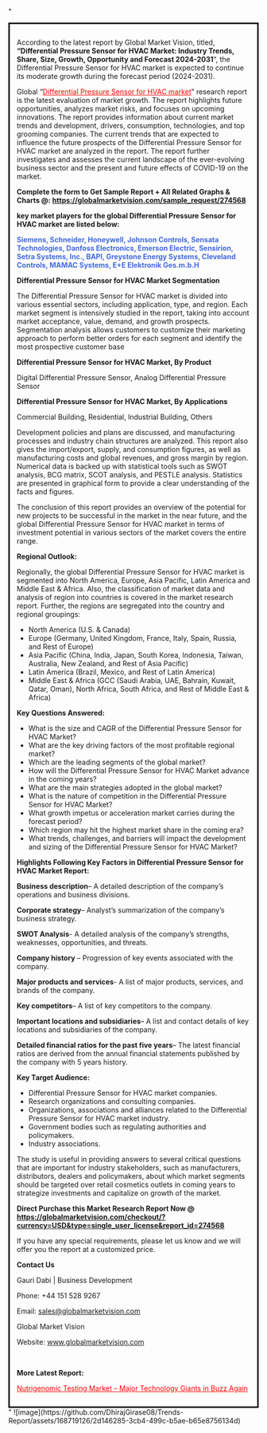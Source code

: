 "<div style='border: 3px solid black; padding: 1em;'>

According to the latest report by Global Market Vision, titled, <strong>“Differential Pressure Sensor for HVAC Market: Industry Trends, Share, Size, Growth, Opportunity and Forecast 2024-2031</strong>“, the Differential Pressure Sensor for HVAC market is expected to continue its moderate growth during the forecast period (2024-2031).

Global “<a style='color: #ff0000;' href='https://globalmarketvision.com/reports/global-differential-pressure-sensor-for-hvac-market/274568'>Differential Pressure Sensor for HVAC market</a>” research report is the latest evaluation of market growth. The report highlights future opportunities, analyzes market risks, and focuses on upcoming innovations. The report provides information about current market trends and development, drivers, consumption, technologies, and top grooming companies. The current trends that are expected to influence the future prospects of the Differential Pressure Sensor for HVAC market are analyzed in the report. The report further investigates and assesses the current landscape of the ever-evolving business sector and the present and future effects of COVID-19 on the market.

<strong>Complete the form to Get Sample Report + All Related Graphs &amp; Charts @: <a style='color: #ff0000;' href='https://globalmarketvision.com/sample_request/274568?utm_source=linkedinPulse&utm_medium=SN&utm_campaign=SN'><strong>https://globalmarketvision.com/sample_request/274568</strong></a></strong>

<strong>key market players for the global Differential Pressure Sensor for HVAC market are listed below:</strong>

<strong style='color: #4169e1;'>Siemens, Schneider, Honeywell, Johnson Controls, Sensata Technologies, Danfoss Electronics, Emerson Electric, Sensirion, Setra Systems, Inc., BAPI, Greystone Energy Systems, Cleveland Controls, MAMAC Systems, E+E Elektronik Ges.m.b.H</strong>

<strong>Differential Pressure Sensor for HVAC Market Segmentation</strong>

The Differential Pressure Sensor for HVAC market is divided into various essential sectors, including application, type, and region. Each market segment is intensively studied in the report, taking into account market acceptance, value, demand, and growth prospects. Segmentation analysis allows customers to customize their marketing approach to perform better orders for each segment and identify the most prospective customer base

<strong>Differential Pressure Sensor for HVAC Market, By Product</strong>

Digital Differential Pressure Sensor, Analog Differential Pressure Sensor

<strong>Differential Pressure Sensor for HVAC Market, By Applications</strong>

Commercial Building, Residential, Industrial Building, Others

Development policies and plans are discussed, and manufacturing processes and industry chain structures are analyzed. This report also gives the import/export, supply, and consumption figures, as well as manufacturing costs and global revenues, and gross margin by region. Numerical data is backed up with statistical tools such as SWOT analysis, BCG matrix, SCOT analysis, and PESTLE analysis. Statistics are presented in graphical form to provide a clear understanding of the facts and figures.

The conclusion of this report provides an overview of the potential for new projects to be successful in the market in the near future, and the global Differential Pressure Sensor for HVAC market in terms of investment potential in various sectors of the market covers the entire range.

<strong>Regional Outlook:</strong>

Regionally, the global Differential Pressure Sensor for HVAC market is segmented into North America, Europe, Asia Pacific, Latin America and Middle East &amp; Africa. Also, the classification of market data and analysis of region into countries is covered in the market research report. Further, the regions are segregated into the country and regional groupings:
<ul>
  <li>North America (U.S. &amp; Canada)</li>
  <li>Europe (Germany, United Kingdom, France, Italy, Spain, Russia, and Rest of Europe)</li>
  <li>Asia Pacific (China, India, Japan, South Korea, Indonesia, Taiwan, Australia, New Zealand, and Rest of Asia Pacific)</li>
  <li>Latin America (Brazil, Mexico, and Rest of Latin America)</li>
  <li>Middle East &amp; Africa (GCC (Saudi Arabia, UAE, Bahrain, Kuwait, Qatar, Oman), North Africa, South Africa, and Rest of Middle East &amp; Africa)</li>
</ul>
<strong>Key Questions Answered:</strong>
<ul>
  <li>What is the size and CAGR of the Differential Pressure Sensor for HVAC Market?</li>
  <li>What are the key driving factors of the most profitable regional market?</li>
  <li>Which are the leading segments of the global market?</li>
  <li>How will the Differential Pressure Sensor for HVAC Market advance in the coming years?</li>
  <li>What are the main strategies adopted in the global market?</li>
  <li>What is the nature of competition in the Differential Pressure Sensor for HVAC Market?</li>
  <li>What growth impetus or acceleration market carries during the forecast period?</li>
  <li>Which region may hit the highest market share in the coming era?</li>
  <li>What trends, challenges, and barriers will impact the development and sizing of the Differential Pressure Sensor for HVAC Market?</li>
</ul>
<strong>Highlights Following Key Factors in Differential Pressure Sensor for HVAC Market Report:</strong>

<strong>Business description</strong>– A detailed description of the company’s operations and business divisions.

<strong>Corporate strategy</strong>– Analyst’s summarization of the company’s business strategy.

<strong>SWOT Analysis</strong>- A detailed analysis of the company’s strengths, weaknesses, opportunities, and threats.

<strong>Company history</strong> – Progression of key events associated with the company.

<strong>Major products and services</strong>- A list of major products, services, and brands of the company.

<strong>Key competitors</strong>– A list of key competitors to the company.

<strong>Important locations and subsidiaries</strong>– A list and contact details of key locations and subsidiaries of the company.

<strong>Detailed financial ratios for the past five years</strong>– The latest financial ratios are derived from the annual financial statements published by the company with 5 years history.

<strong>Key Target Audience:</strong>
<ul>
  <li>Differential Pressure Sensor for HVAC market companies.</li>
  <li>Research organizations and consulting companies.</li>
  <li>Organizations, associations and alliances related to the Differential Pressure Sensor for HVAC market industry.</li>
  <li>Government bodies such as regulating authorities and policymakers.</li>
  <li>Industry associations.</li>
</ul>
The study is useful in providing answers to several critical questions that are important for industry stakeholders, such as manufacturers, distributors, dealers and policymakers, about which market segments should be targeted over retail cosmetics outlets in coming years to strategize investments and capitalize on growth of the market.

<strong>Direct Purchase this Market Research Report Now @ </strong><strong><a style='color: #ff0000;' href='https://globalmarketvision.com/checkout/?currency=USD&type=single_user_license&report_id=274568?utm_source=linkedinPulse&utm_medium=SN&utm_campaign=SN'><strong>https://globalmarketvision.com/checkout/?currency=USD&type=single_user_license&report_id=274568</strong></a></strong>

If you have any special requirements, please let us know and we will offer you the report at a customized price.
<p id='ember58' class='ember-view reader-content-blocks__paragraph'><strong>Contact Us</strong></p>
<p id='ember59' class='ember-view reader-content-blocks__paragraph'>Gauri Dabi | Business Development</p>
<p id='ember60' class='ember-view reader-content-blocks__paragraph'>Phone: +44 151 528 9267</p>
Email: <a href='mailto:sales@globalmarketvision.com'>sales@globalmarketvision.com</a>

Global Market Vision

Website: <a href='http://www.globalmarketvision.com'>www.globalmarketvision.com</a>

&nbsp;

<strong>More Latest Report:</strong>

<a style='color: #ff0000;' href='https://medium.com/@namratasonawane27/nutrigenomic-testing-market-major-technology-giants-in-buzz-again-02f30032c2e9'>Nutrigenomic Testing Market – Major Technology Giants in Buzz Again</a>

</div>"
![image](https://github.com/DhirajGirase08/Trends-Report/assets/168719126/2d146285-3cb4-499c-b5ae-b65e8756134d)

